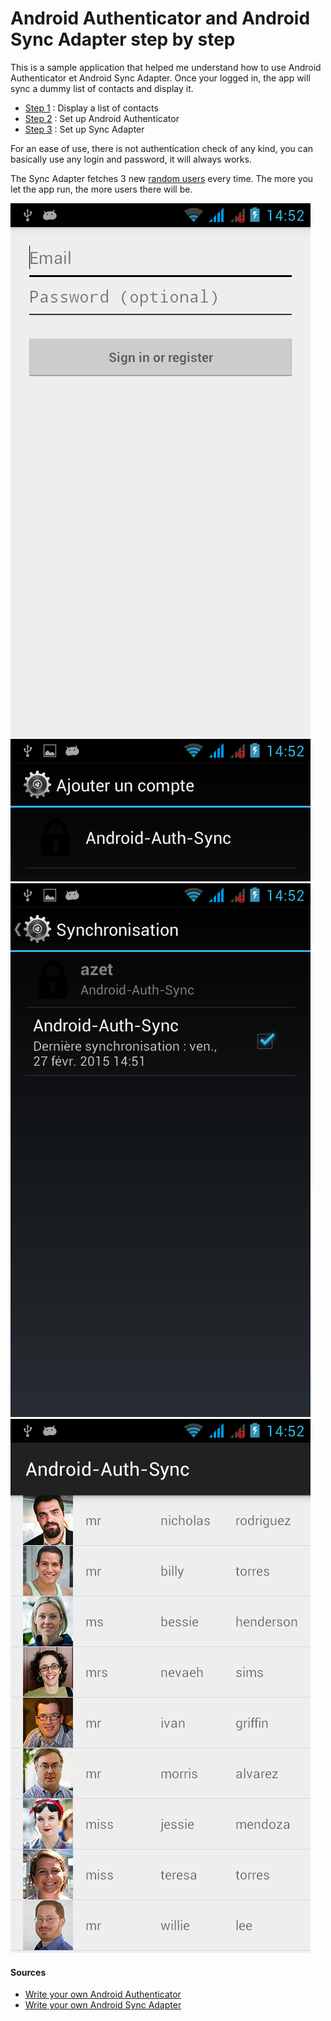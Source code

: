 # Android Authenticator and Android Sync Adapter step by step

This is a sample application that helped me understand how to use Android Authenticator et Android Sync Adapter. 
Once your logged in, the app will sync a dummy list of contacts and display it.
 
- [Step 1](./STEP1.md) : Display a list of contacts
- [Step 2](./STEP2.md) : Set up Android Authenticator
- [Step 3](./STEP3.md) : Set up Sync Adapter

For an ease of use, there is not authentication check of any kind, you can basically use any login and password, it will always works.

The Sync Adapter fetches 3 new [random users](https://randomuser.me) every time. The more you let the app run, the more users there will be.

![](./res/drawable/login.png "")
![](./res/drawable/add_account.png "")
![](./res/drawable/sync.png "")
![](./res/drawable/contacts.png "")

#### Sources
- [Write your own Android Authenticator](https://udinic.wordpress.com/2013/04/24/write-your-own-android-authenticator/)
- [Write your own Android Sync Adapter](https://udinic.wordpress.com/2013/07/24/write-your-own-android-sync-adapter/)